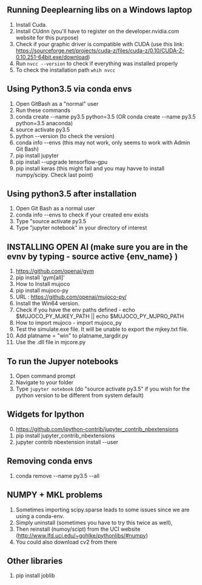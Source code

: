 ## Running Deeplearning libs on a Windows laptop
1. Install Cuda.
2. Install CUdnn (you'll have to register on the developer.nvidia.com website for this purpose)
2. Check if your graphic driver is compatible with CUDA (use this link: https://sourceforge.net/projects/cuda-z/files/cuda-z/0.10/CUDA-Z-0.10.251-64bit.exe/download)
3. Run `nvcc --version` to check if everything was installed properly
4. To check the installation path `whih nvcc	`


## Using Python3.5 via conda envs
1. Open GitBash as a "normal" user
2. Run these commands
3. conda create --name py3.5 python=3.5 	(OR conda create --name py3.5 python=3.5 anaconda)
4. source activate py3.5
5. python --version  						(to check the version)
6. conda info --envs  						(this may not work, only seems to work with Admin Git Bash)
7. pip install jupyter
8. pip install --upgrade tensorflow-gpu
9. pip install keras (this might fail and you may havve to install numpy/scipy. Check last point)

## Using python3.5 after installation
1. Open Git Bash as a normal user
2. conda info --envs to check if your created env exists
2. Type "source activate py3.5
3. Type "jupyter notebook" in your directory of interest

## INSTALLING OPEN AI (make sure you are in the evnv by typing - source active {env_name} ) 
1. https://github.com/openai/gym
2. pip install 'gym[all]'
3. How to Install mujoco
4. pip install mujoco-py
5. URL : https://github.com/openai/mujoco-py/
6. Install the Win64 version.
7. Check if you have the env paths defined - echo $MUJOCO_PY_MJKEY_PATH  || echo $MUJOCO_PY_MJPRO_PATH
8. How to import mujoco - import mujoco_py
9. Test the simulate.exe file. It will be unable to export the mjkey.txt file. 
10. Add platname = "win" to platname_targdir.py
11. Use the .dll file in mjcore.py

## To run the Jupyer notebooks
1.  Open command prompt
2.  Navigate to your folder
3.  Type `jupyter notebook` (do "source activate py3.5" if you wish for the python version to be different from system default)

## Widgets for Ipython
0. https://github.com/ipython-contrib/jupyter_contrib_nbextensions
1. pip install jupyter_contrib_nbextensions
2. jupyter contrib nbextension install --user


## Removing conda envs
1. conda remove --name py3.5 --all


## NUMPY + MKL problems
1. Sometimes importing scipy.sparse leads to some issues since we are using a conda-env.
2. Simply uninstall (sometimes you have to try this twice as well), 
3. Then reinstall (numoy/scipt) from the UCI website (http://www.lfd.uci.edu/~gohlke/pythonlibs/#numpy)
4. You could also download cv2 from there

## Other libraries
1. pip install joblib